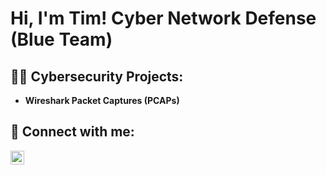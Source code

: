 <h1>Hi, I'm Tim! Cyber Network Defense (Blue Team)</h1>

<h2>👨‍💻 Cybersecurity Projects:</h2>

- <b> Wireshark Packet Captures (PCAPs)</b>


<h2> 🤳 Connect with me:</h2>

[<img align="left" alt="Jtimjterrance | LinkedIn" width="22px" src="https://cdn.jsdelivr.net/npm/simple-icons@v3/icons/linkedin.svg" />][linkedin]

[linkedin]: www.linkedin.com/in/timjterrance
